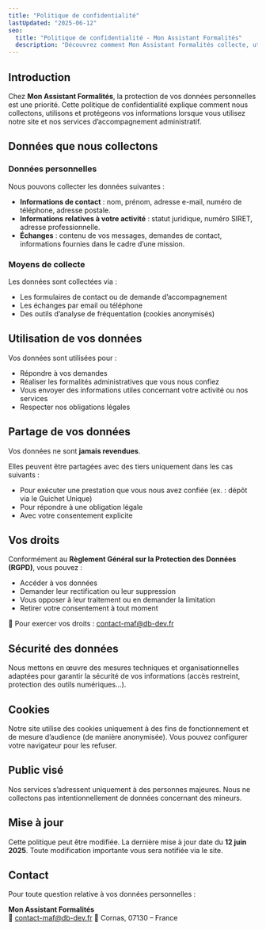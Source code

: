 ```yaml
---
title: "Politique de confidentialité"
lastUpdated: "2025-06-12"
seo:
  title: "Politique de confidentialité - Mon Assistant Formalités"
  description: "Découvrez comment Mon Assistant Formalités collecte, utilise et protège vos données personnelles, en conformité avec le RGPD."
---
```


## Introduction

Chez **Mon Assistant Formalités**, la protection de vos données personnelles est une priorité. Cette politique de confidentialité explique comment nous collectons, utilisons et protégeons vos informations lorsque vous utilisez notre site et nos services d’accompagnement administratif.

## Données que nous collectons

### Données personnelles

Nous pouvons collecter les données suivantes :

- **Informations de contact** : nom, prénom, adresse e-mail, numéro de téléphone, adresse postale.
- **Informations relatives à votre activité** : statut juridique, numéro SIRET, adresse professionnelle.
- **Échanges** : contenu de vos messages, demandes de contact, informations fournies dans le cadre d’une mission.

### Moyens de collecte

Les données sont collectées via :

- Les formulaires de contact ou de demande d’accompagnement
- Les échanges par email ou téléphone
- Des outils d’analyse de fréquentation (cookies anonymisés)

## Utilisation de vos données

Vos données sont utilisées pour :

- Répondre à vos demandes
- Réaliser les formalités administratives que vous nous confiez
- Vous envoyer des informations utiles concernant votre activité ou nos services
- Respecter nos obligations légales

## Partage de vos données

Vos données ne sont **jamais revendues**.

Elles peuvent être partagées avec des tiers uniquement dans les cas suivants :

- Pour exécuter une prestation que vous nous avez confiée (ex. : dépôt via le Guichet Unique)
- Pour répondre à une obligation légale
- Avec votre consentement explicite

## Vos droits

Conformément au **Règlement Général sur la Protection des Données (RGPD)**, vous pouvez :

- Accéder à vos données
- Demander leur rectification ou leur suppression
- Vous opposer à leur traitement ou en demander la limitation
- Retirer votre consentement à tout moment

📩 Pour exercer vos droits : contact-maf@db-dev.fr 

## Sécurité des données

Nous mettons en œuvre des mesures techniques et organisationnelles adaptées pour garantir la sécurité de vos informations (accès restreint, protection des outils numériques…).

## Cookies

Notre site utilise des cookies uniquement à des fins de fonctionnement et de mesure d’audience (de manière anonymisée). Vous pouvez configurer votre navigateur pour les refuser.

## Public visé

Nos services s’adressent uniquement à des personnes majeures. Nous ne collectons pas intentionnellement de données concernant des mineurs.

## Mise à jour

Cette politique peut être modifiée. La dernière mise à jour date du **12 juin 2025**. Toute modification importante vous sera notifiée via le site.

## Contact

Pour toute question relative à vos données personnelles :

**Mon Assistant Formalités**  
📧 contact-maf@db-dev.fr
📍 Cornas, 07130 – France